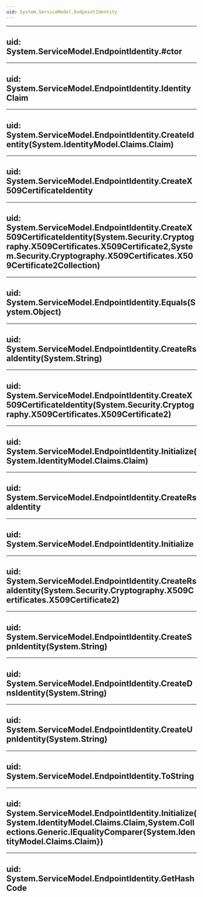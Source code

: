 ```yaml
---
uid: System.ServiceModel.EndpointIdentity
---
```


---
uid: System.ServiceModel.EndpointIdentity.#ctor
---

---
uid: System.ServiceModel.EndpointIdentity.IdentityClaim
---

---
uid: System.ServiceModel.EndpointIdentity.CreateIdentity(System.IdentityModel.Claims.Claim)
---

---
uid: System.ServiceModel.EndpointIdentity.CreateX509CertificateIdentity
---

---
uid: System.ServiceModel.EndpointIdentity.CreateX509CertificateIdentity(System.Security.Cryptography.X509Certificates.X509Certificate2,System.Security.Cryptography.X509Certificates.X509Certificate2Collection)
---

---
uid: System.ServiceModel.EndpointIdentity.Equals(System.Object)
---

---
uid: System.ServiceModel.EndpointIdentity.CreateRsaIdentity(System.String)
---

---
uid: System.ServiceModel.EndpointIdentity.CreateX509CertificateIdentity(System.Security.Cryptography.X509Certificates.X509Certificate2)
---

---
uid: System.ServiceModel.EndpointIdentity.Initialize(System.IdentityModel.Claims.Claim)
---

---
uid: System.ServiceModel.EndpointIdentity.CreateRsaIdentity
---

---
uid: System.ServiceModel.EndpointIdentity.Initialize
---

---
uid: System.ServiceModel.EndpointIdentity.CreateRsaIdentity(System.Security.Cryptography.X509Certificates.X509Certificate2)
---

---
uid: System.ServiceModel.EndpointIdentity.CreateSpnIdentity(System.String)
---

---
uid: System.ServiceModel.EndpointIdentity.CreateDnsIdentity(System.String)
---

---
uid: System.ServiceModel.EndpointIdentity.CreateUpnIdentity(System.String)
---

---
uid: System.ServiceModel.EndpointIdentity.ToString
---

---
uid: System.ServiceModel.EndpointIdentity.Initialize(System.IdentityModel.Claims.Claim,System.Collections.Generic.IEqualityComparer{System.IdentityModel.Claims.Claim})
---

---
uid: System.ServiceModel.EndpointIdentity.GetHashCode
---
